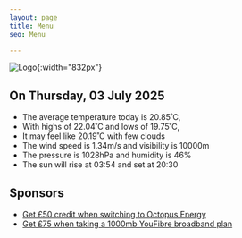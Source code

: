 ```yaml
---
layout: page
title: Menu
seo: Menu

---
```


![Logo](/images/logo.jpg){:width="832px"}

<!-- weather_marker starts -->
## On Thursday, 03 July 2025

- The average temperature today is 20.85˚C,
- With highs of 22.04˚C and lows of 19.75˚C,
- It may feel like 20.19˚C with few clouds
- The wind speed is 1.34m/s and visibility is 10000m
- The pressure is 1028hPa and humidity is 46%
- The sun will rise at 03:54 and set at 20:30

<!-- weather_marker ends -->

## Sponsors

- [Get £50 credit when switching to Octopus Energy](https://bit.ly/3oD1nnS)
- [Get £75 when taking a 1000mb YouFibre broadband plan](https://aklam.io/91zWhU?)
